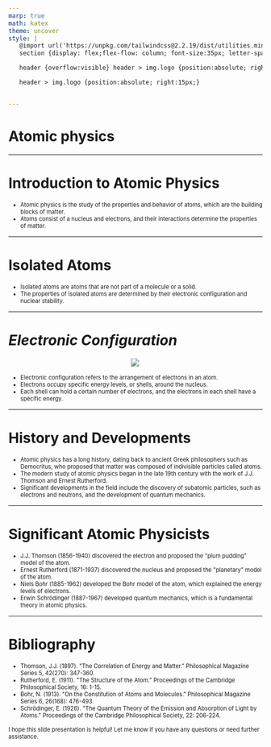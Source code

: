 ```yaml
---
marp: true
math: katex
theme: uncover
style: |
   @import url('https://unpkg.com/tailwindcss@2.2.19/dist/utilities.min.css');
   section {display: flex;flex-flow: column; font-size:35px; letter-spacing:1.4px;}

   header {overflow:visible} header > img.logo {position:absolute; right:15px;}

   header > img.logo {position:absolute; right:15px;}


---
```

<!-- backgroundColor: #8a8489 -->
<!-- _class: lead -->

 # Atomic physics

---
<style scoped>p,li {font-size:0.92em}</style>

 # Introduction to Atomic Physics
- Atomic physics is the study of the properties and behavior of atoms, which are the building blocks of matter.
- Atoms consist of a nucleus and electrons, and their interactions determine the properties of matter.


---
<style scoped>p,li {font-size:0.92em}</style>

 # Isolated Atoms
- Isolated atoms are atoms that are not part of a molecule or a solid.
- The properties of isolated atoms are determined by their electronic configuration and nuclear stability.


---
<style scoped>p,li {font-size:0.84em}</style>

 # _Electronic Configuration_
<div style="display: flex; flex: 1 1 auto; flex-flow: row; min-height: 0"><div style="display: flex; flex: 1 1 auto; justify-content: center;min-height:0;min-width:0; margin-bottom:0.1em;;margin-right:0.15em">
<img style='object-fit: contain; max-height:100%; max-width:100%; background-color: rgba(0,0,0,0);' src='https://upload.wikimedia.org/wikipedia/commons/thumb/9/93/Bohr_atom_model.svg/220px-Bohr_atom_model.svg.png'/>
</div>
</div>

- Electronic configuration refers to the arrangement of electrons in an atom.
- Electrons occupy specific energy levels, or shells, around the nucleus.
- Each shell can hold a certain number of electrons, and the electrons in each shell have a specific energy.

---
<style scoped>p,li {font-size:0.88em}</style>

 # History and Developments

- Atomic physics has a long history, dating back to ancient Greek philosophers such as Democritus, who proposed that matter was composed of indivisible particles called atoms.
- The modern study of atomic physics began in the late 19th century with the work of J.J. Thomson and Ernest Rutherford.
- Significant developments in the field include the discovery of subatomic particles, such as electrons and neutrons, and the development of quantum mechanics.

---
<style scoped>p,li {font-size:0.84em}</style>

 # Significant Atomic Physicists
- J.J. Thomson (1856-1940) discovered the electron and proposed the "plum pudding" model of the atom.
- Ernest Rutherford (1871-1937) discovered the nucleus and proposed the "planetary" model of the atom.
- Niels Bohr (1885-1962) developed the Bohr model of the atom, which explained the energy levels of electrons.
- Erwin Schrödinger (1887-1967) developed quantum mechanics, which is a fundamental theory in atomic physics.


---
<style scoped>p,li {font-size:0.80em}</style>

 # Bibliography

- Thomson, J.J. (1897). "The Correlation of Energy and Matter." Philosophical Magazine Series 5, 42(270): 347-360.
- Rutherford, E. (1911). "The Structure of the Atom." Proceedings of the Cambridge Philosophical Society, 16: 1-15.
- Bohr, N. (1913). "On the Constitution of Atoms and Molecules." Philosophical Magazine Series 6, 26(168): 476-493.
- Schrödinger, E. (1926). "The Quantum Theory of the Emission and Absorption of Light by Atoms." Proceedings of the Cambridge Philosophical Society, 22: 206-224.

I hope this slide presentation is helpful! Let me know if you have any questions or need further assistance.